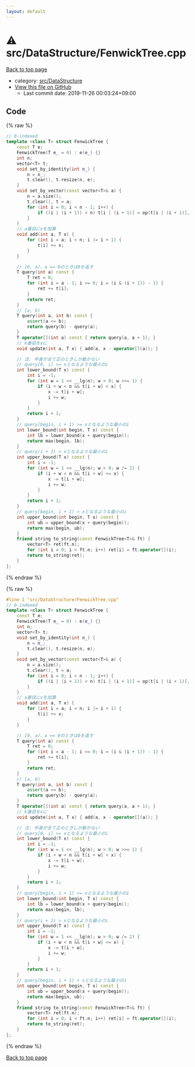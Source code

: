 ```yaml
---
layout: default
---
```


<!-- mathjax config similar to math.stackexchange -->
<script type="text/javascript" async
  src="https://cdnjs.cloudflare.com/ajax/libs/mathjax/2.7.5/MathJax.js?config=TeX-MML-AM_CHTML">
</script>
<script type="text/x-mathjax-config">
  MathJax.Hub.Config({
    TeX: { equationNumbers: { autoNumber: "AMS" }},
    tex2jax: {
      inlineMath: [ ['$','$'] ],
      processEscapes: true
    },
    "HTML-CSS": { matchFontHeight: false },
    displayAlign: "left",
    displayIndent: "2em"
  });
</script>

<script type="text/javascript" src="https://cdnjs.cloudflare.com/ajax/libs/jquery/3.4.1/jquery.min.js"></script>
<script src="https://cdn.jsdelivr.net/npm/jquery-balloon-js@1.1.2/jquery.balloon.min.js" integrity="sha256-ZEYs9VrgAeNuPvs15E39OsyOJaIkXEEt10fzxJ20+2I=" crossorigin="anonymous"></script>
<script type="text/javascript" src="../../../assets/js/copy-button.js"></script>
<link rel="stylesheet" href="../../../assets/css/copy-button.css" />


# :warning: src/DataStructure/FenwickTree.cpp

<a href="../../../index.html">Back to top page</a>

* category: <a href="../../../index.html#e73c6b5872115ad0f2896f8e8476ef39">src/DataStructure</a>
* <a href="{{ site.github.repository_url }}/blob/master/src/DataStructure/FenwickTree.cpp">View this file on GitHub</a>
    - Last commit date: 2019-11-26 00:03:24+09:00




## Code

<a id="unbundled"></a>
{% raw %}
```cpp
// 0-indexed
template <class T> struct FenwickTree {
    const T e;
    FenwickTree(T e_ = 0) : e(e_) {}
    int n;
    vector<T> t;
    void set_by_identity(int n_) {
        n = n_;
        t.clear(), t.resize(n, e);
    }
    void set_by_vector(const vector<T>& a) {
        n = a.size();
        t.clear(), t = a;
        for (int i = 0; i < n - 1; i++) {
            if ((i | (i + 1)) < n) t[i | (i + 1)] = op(t[i | (i + 1)], t[i]);
        }
    }
    // a番目にxを加算
    void add(int a, T x) {
        for (int i = a; i < n; i |= i + 1) {
            t[i] += x;
        }
    }

    // [0, a)、a == 0のときは0を返す
    T query(int a) const {
        T ret = 0;
        for (int i = a - 1; i >= 0; i = (i & (i + 1)) - 1) {
            ret += t[i];
        }
        return ret;
    }
    // [a, b)
    T query(int a, int b) const {
        assert(a <= b);
        return query(b) - query(a);
    }
    T operator[](int a) const { return query(a, a + 1); }
    // k番目をxに
    void update(int a, T x) { add(a, x - operator[](a)); }

    // 注: 中身が全て正のときしか動かない
    // query[0, i] >= xとなるような最小のi
    int lower_bound(T x) const {
        int i = -1;
        for (int w = 1 << __lg(n); w > 0; w >>= 1) {
            if (i + w < n && t[i + w] < x) {
                x -= t[i + w];
                i += w;
            }
        }
        return i + 1;
    }
    // query[begin, i + 1) >= xとなるような最小のi
    int lower_bound(int begin, T x) const {
        int lb = lower_bound(x + query(begin));
        return max(begin, lb);
    }
    // query(i + 1) > xとなるような最小のi
    int upper_bound(T x) const {
        int i = -1;
        for (int w = 1 << __lg(n); w > 0; w /= 2) {
            if (i + w < n && t[i + w] <= x) {
                x -= t[i + w];
                i += w;
            }
        }
        return i + 1;
    }
    // query[begin, i + 1) > xとなるような最小のi
    int upper_bound(int begin, T x) const {
        int ub = upper_bound(x + query(begin));
        return max(begin, ub);
    }
    friend string to_string(const FenwickTree<T>& ft) {
        vector<T> ret(ft.n);
        for (int i = 0; i < ft.n; i++) ret[i] = ft.operator[](i);
        return to_string(ret);
    }
};

```
{% endraw %}

<a id="bundled"></a>
{% raw %}
```cpp
#line 1 "src/DataStructure/FenwickTree.cpp"
// 0-indexed
template <class T> struct FenwickTree {
    const T e;
    FenwickTree(T e_ = 0) : e(e_) {}
    int n;
    vector<T> t;
    void set_by_identity(int n_) {
        n = n_;
        t.clear(), t.resize(n, e);
    }
    void set_by_vector(const vector<T>& a) {
        n = a.size();
        t.clear(), t = a;
        for (int i = 0; i < n - 1; i++) {
            if ((i | (i + 1)) < n) t[i | (i + 1)] = op(t[i | (i + 1)], t[i]);
        }
    }
    // a番目にxを加算
    void add(int a, T x) {
        for (int i = a; i < n; i |= i + 1) {
            t[i] += x;
        }
    }

    // [0, a)、a == 0のときは0を返す
    T query(int a) const {
        T ret = 0;
        for (int i = a - 1; i >= 0; i = (i & (i + 1)) - 1) {
            ret += t[i];
        }
        return ret;
    }
    // [a, b)
    T query(int a, int b) const {
        assert(a <= b);
        return query(b) - query(a);
    }
    T operator[](int a) const { return query(a, a + 1); }
    // k番目をxに
    void update(int a, T x) { add(a, x - operator[](a)); }

    // 注: 中身が全て正のときしか動かない
    // query[0, i] >= xとなるような最小のi
    int lower_bound(T x) const {
        int i = -1;
        for (int w = 1 << __lg(n); w > 0; w >>= 1) {
            if (i + w < n && t[i + w] < x) {
                x -= t[i + w];
                i += w;
            }
        }
        return i + 1;
    }
    // query[begin, i + 1) >= xとなるような最小のi
    int lower_bound(int begin, T x) const {
        int lb = lower_bound(x + query(begin));
        return max(begin, lb);
    }
    // query(i + 1) > xとなるような最小のi
    int upper_bound(T x) const {
        int i = -1;
        for (int w = 1 << __lg(n); w > 0; w /= 2) {
            if (i + w < n && t[i + w] <= x) {
                x -= t[i + w];
                i += w;
            }
        }
        return i + 1;
    }
    // query[begin, i + 1) > xとなるような最小のi
    int upper_bound(int begin, T x) const {
        int ub = upper_bound(x + query(begin));
        return max(begin, ub);
    }
    friend string to_string(const FenwickTree<T>& ft) {
        vector<T> ret(ft.n);
        for (int i = 0; i < ft.n; i++) ret[i] = ft.operator[](i);
        return to_string(ret);
    }
};

```
{% endraw %}

<a href="../../../index.html">Back to top page</a>


